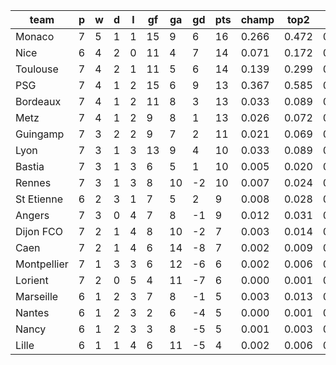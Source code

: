|    team     | p | w | d | l | gf | ga | gd | pts | champ | top2  | top3  | top4  |  5-7  | bot4  | bot3  | bot2  |
|-------------|---|---|---|---|----|----|----|-----|-------|-------|-------|-------|-------|-------|-------|-------|
| Monaco      | 7 | 5 | 1 | 1 | 15 |  9 |  6 |  16 | 0.266 | 0.472 | 0.617 | 0.719 | 0.169 | 0.004 | 0.002 | 0.001|
| Nice        | 6 | 4 | 2 | 0 | 11 |  4 |  7 |  14 | 0.071 | 0.172 | 0.284 | 0.394 | 0.263 | 0.020 | 0.011 | 0.005|
| Toulouse    | 7 | 4 | 2 | 1 | 11 |  5 |  6 |  14 | 0.139 | 0.299 | 0.448 | 0.564 | 0.231 | 0.009 | 0.005 | 0.002|
| PSG         | 7 | 4 | 1 | 2 | 15 |  6 |  9 |  13 | 0.367 | 0.585 | 0.713 | 0.801 | 0.132 | 0.002 | 0.001 | 0.000|
| Bordeaux    | 7 | 4 | 1 | 2 | 11 |  8 |  3 |  13 | 0.033 | 0.089 | 0.162 | 0.241 | 0.253 | 0.052 | 0.031 | 0.017|
| Metz        | 7 | 4 | 1 | 2 |  9 |  8 |  1 |  13 | 0.026 | 0.072 | 0.136 | 0.208 | 0.239 | 0.067 | 0.041 | 0.021|
| Guingamp    | 7 | 3 | 2 | 2 |  9 |  7 |  2 |  11 | 0.021 | 0.069 | 0.132 | 0.203 | 0.238 | 0.074 | 0.047 | 0.024|
| Lyon        | 7 | 3 | 1 | 3 | 13 |  9 |  4 |  10 | 0.033 | 0.089 | 0.161 | 0.247 | 0.252 | 0.055 | 0.034 | 0.017|
| Bastia      | 7 | 3 | 1 | 3 |  6 |  5 |  1 |  10 | 0.005 | 0.020 | 0.045 | 0.078 | 0.140 | 0.190 | 0.130 | 0.077|
| Rennes      | 7 | 3 | 1 | 3 |  8 | 10 | -2 |  10 | 0.007 | 0.024 | 0.051 | 0.087 | 0.153 | 0.166 | 0.113 | 0.067|
| St Etienne  | 6 | 2 | 3 | 1 |  7 |  5 |  2 |   9 | 0.008 | 0.028 | 0.059 | 0.104 | 0.164 | 0.159 | 0.107 | 0.065|
| Angers      | 7 | 3 | 0 | 4 |  7 |  8 | -1 |   9 | 0.012 | 0.031 | 0.065 | 0.109 | 0.176 | 0.140 | 0.093 | 0.049|
| Dijon FCO   | 7 | 2 | 1 | 4 |  8 | 10 | -2 |   7 | 0.003 | 0.014 | 0.030 | 0.054 | 0.106 | 0.258 | 0.182 | 0.113|
| Caen        | 7 | 2 | 1 | 4 |  6 | 14 | -8 |   7 | 0.002 | 0.009 | 0.021 | 0.039 | 0.090 | 0.309 | 0.232 | 0.152|
| Montpellier | 7 | 1 | 3 | 3 |  6 | 12 | -6 |   6 | 0.002 | 0.006 | 0.016 | 0.033 | 0.081 | 0.334 | 0.253 | 0.167|
| Lorient     | 7 | 2 | 0 | 5 |  4 | 11 | -7 |   6 | 0.000 | 0.001 | 0.006 | 0.013 | 0.041 | 0.496 | 0.402 | 0.290|
| Marseille   | 6 | 1 | 2 | 3 |  7 |  8 | -1 |   5 | 0.003 | 0.013 | 0.029 | 0.053 | 0.114 | 0.263 | 0.194 | 0.121|
| Nantes      | 6 | 1 | 2 | 3 |  2 |  6 | -4 |   5 | 0.000 | 0.001 | 0.004 | 0.008 | 0.037 | 0.543 | 0.447 | 0.332|
| Nancy       | 6 | 1 | 2 | 3 |  3 |  8 | -5 |   5 | 0.001 | 0.003 | 0.008 | 0.015 | 0.044 | 0.503 | 0.408 | 0.297|
| Lille       | 6 | 1 | 1 | 4 |  6 | 11 | -5 |   4 | 0.002 | 0.006 | 0.015 | 0.031 | 0.077 | 0.356 | 0.270 | 0.184|
